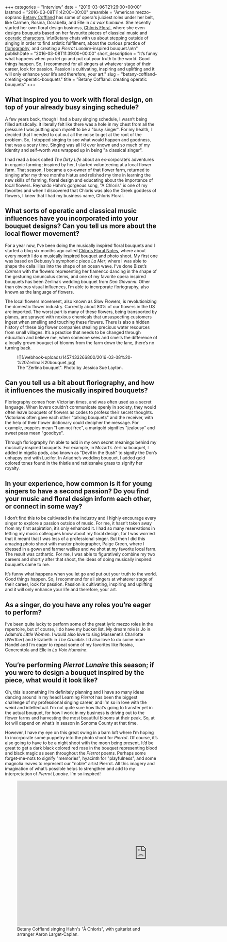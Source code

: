 +++
categories = "Interview"
date = "2016-03-06T21:26:00+00:00"
lastmod = "2016-03-08T11:42:00+00:00"
preamble = "American mezzo-soprano [Betany Coffland](/scene/people/betany-coffland/) has some of opera's juiciest roles under her belt, like Carmen, Rosina, Dorabella, and Elle in *La voix humaine*. She recently started her own floral design business, [Chloris Floral](http://www.chlorisfloral.com/#home), where she even designs bouquets based on her favourite pieces of classical music and [operatic characters](http://blog.chlorisfloral.com/index.php/2015/09/19/mozarts-zerlina-says-i-do/). \n\nBetany chats with us about stepping outside of singing in order to find artistic fulfilment, about the curious practice of [floriography](https://en.wikipedia.org/wiki/Language_of_flowers), and creating a *Pierrot Lunaire*-inspired bouquet.\n\n"
publishDate = "2016-03-08T11:39:00+00:00"
short_description = "It’s funny what happens when you let go and put out your truth to the world. Good things happen. So, I recommend for all singers at whatever stage of their career, look for passion. Passion is cultivating, inspiring and uplifting and it will only enhance your life and therefore, your art."
slug = "betany-coffland-creating-operatic-bouquets"
title = "Betany Coffland: creating operatic bouquets"
+++

## What inspired you to work with floral design, on top of your already busy singing schedule?

A few years back, though I had a busy singing schedule, I wasn’t being filled artistically. It literally felt like there was a hole in my chest from all the pressure I was putting upon myself to be a "busy singer". For my health, I decided that I needed to cut out all the noise to get at the root of the problem. So, I stopped singing to see what would happen and goodness, that was a scary time. Singing was all I’d ever known and so much of my identity and self-worth was wrapped up in being "a classical singer".

I had read a book called *The Dirty Life* about an ex-corporate’s adventures in organic farming; inspired by her, I started volunteering at a local flower farm. That season, I became a co-owner of that flower farm, returned to singing after my three months hiatus and relished my time in learning the new skills of farming, floral design and educating about the importance of local flowers. Reynaldo Hahn’s gorgeous song, "À Chloris" is one of my favorites and when I discovered that Chloris was also the Greek goddess of flowers, I knew that I had my business name, Chloris Floral.

## What sorts of operatic and classical music influences have you incorporated into your bouquet designs? Can you tell us more about the local flower movement?

For a year now, I’ve been doing the musically inspired floral bouquets and I started a blog six months ago called [Chloris Floral Notes](http://blog.chlorisfloral.com/), where about every month I do a musically inspired bouquet and photo shoot. My first one was based on Debussy’s symphonic piece *La Mer*, where I was able to shape the calla lilies into the shape of an ocean wave. I’ve done Bizet’s *Carmen* with the flowers representing her flamenco dancing in the shape of the gesturing ranunculus stems, and one of my favorite opera inspired bouquets has been Zerlina’s wedding bouquet from *Don Giovanni*. Other than obvious visual influences, I’m able to incorporate floriography, also known as the language of flowers.

The local flowers movement, also known as Slow Flowers, is revolutionizing the domestic flower industry. Currently about 80% of our flowers in the US are imported. The worst part is many of these flowers, being transported by planes, are sprayed with noxious chemicals that unsuspecting customers ingest when smelling and touching these flowers. There is also a hidden history of these big flower companies stealing precious water resources from small villages. It’s a practice that needs to be changed through education and believe me, when someone sees and smells the difference of a locally grown bouquet of blooms from the farm down the lane, there’s no turning back.

<figure data-type="image">
![](/webhook-uploads/1457433266800/2016-03-08%20-%20Zerlina%20bouquet.jpg)
<figcaption>The "Zerlina bouquet". Photo by Jessica Sue Layton.</figcaption>
</figure>

## Can you tell us a bit about floriography, and how it influences the musically inspired bouquets?

Floriography comes from Victorian times, and was often used as a secret language. When lovers couldn’t communicate openly in society, they would often leave bouquets of flowers as codes to profess their secret thoughts. Victorians often gave each other "talking bouquets" and the receiver, with the help of their flower dictionary could decipher the message. For example, poppies mean "I am not free", a marigold signifies "jealousy" and sweet peas mean "goodbye".

Through floriography I’m able to add in my own secret meanings behind my musically inspired bouquets. For example, in Mozart’s Zerlina bouquet, I added in nigella pods, also known as "Devil in the Bush" to signify the Don’s unhappy end with Lucifer. In Ariadne’s wedding bouquet, I added gold colored tones found in the thistle and rattlesnake grass to signify her royalty.

## In your experience, how common is it for young singers to have a second passion? Do you find your music and floral design inform each other, or connect in some way?

I don’t find this to be cultivated in the industry and I highly encourage every singer to explore a passion outside of music. For me, it hasn’t taken away from my first aspiration, it’s only enhanced it. I had so many reservations in letting my music colleagues know about my floral design, for I was worried that it meant that I was less of a professional singer. But then I did this amazing photo shoot with master photographer, Paige Green, where I dressed in a gown and farmer wellies and we shot at my favorite local farm. The result was cathartic. For me, I was able to figuratively combine my two careers and shortly after that shoot, the ideas of doing musically inspired bouquets came to me. 

It’s funny what happens when you let go and put out your truth to the world. Good things happen. So, I recommend for all singers at whatever stage of their career, look for passion. Passion is cultivating, inspiring and uplifting and it will only enhance your life and therefore, your art.

## As a singer, do you have any roles you’re eager to perform?

I’ve been quite lucky to perform some of the great lyric mezzo roles in the repertoire, but of course, I do have my bucket list. My dream role is Jo in Adamo’s *Little Women*. I would also love to sing Massenet’s Charlotte (*Werther*) and Elizabeth in *The Crucible*. I’d also love to do some more Handel and I’m eager to repeat some of my favorites like Rosina, Cenerentola and Elle in *La Voix Humaine*.

## You’re performing *Pierrot Lunaire* this season; if you were to design a bouquet inspired by the piece, what would it look like?

Oh, this is something I’m definitely planning and I have so many ideas dancing around in my head! Learning *Pierrot* has been the biggest challenge of my professional singing career, and I’m so in love with the weird and intellectual. I’m not quite sure how that’s going to transfer yet in the actual bouquet, for how I work in my business is driving out to the flower farms and harvesting the most beautiful blooms at their peak. So, at lot will depend on what’s in season in Sonoma County at that time. 

However, I have my eye on this great swing in a barn loft where I’m hoping to incorporate some puppetry into the photo shoot for *Pierrot*. Of course, it’s also going to have to be a night shoot with the moon being present. It’d be great to get a dark black colored red rose in the bouquet representing blood and black magic as seen throughout the *Pierrot* poems. Perhaps some forget-me-nots to signify "memories", hyacinth for "playfulness", and some magnolia leaves to represent our "noble" artist Pierrot. All this imagery and imagination of what’s possible helps to strengthen and add to my interpretation of *Pierrot Lunaire*. I’m so inspired!

<figure data-type="video">
<iframe width="854" height="480" src="https://www.youtube.com/embed/xw8IN97J1zo" frameborder="0" allowfullscreen></iframe>
<figcaption>Betany Coffland singing Hahn's "À Chloris", with guitarist and arranger Aaron Larget-Caplan.</figcaption></figure>
